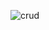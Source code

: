 ![crud](https://user-images.githubusercontent.com/84832101/175818834-e9f12e36-d09c-45ce-80df-9558cc5565cc.png)
